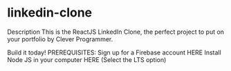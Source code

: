 # linkedin-clone

Description
This is the ReactJS LinkedIn Clone, the perfect project to put on your portfolio by Clever Programmer.

Build it today!
PREREQUISITES:
Sign up for a Firebase account HERE
Install Node JS in your computer HERE (Select the LTS option)
